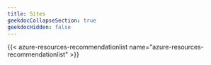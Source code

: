 ```yaml
---
title: Sites
geekdocCollapseSection: true
geekdocHidden: false
---
```


{{< azure-resources-recommendationlist name="azure-resources-recommendationlist" >}}
